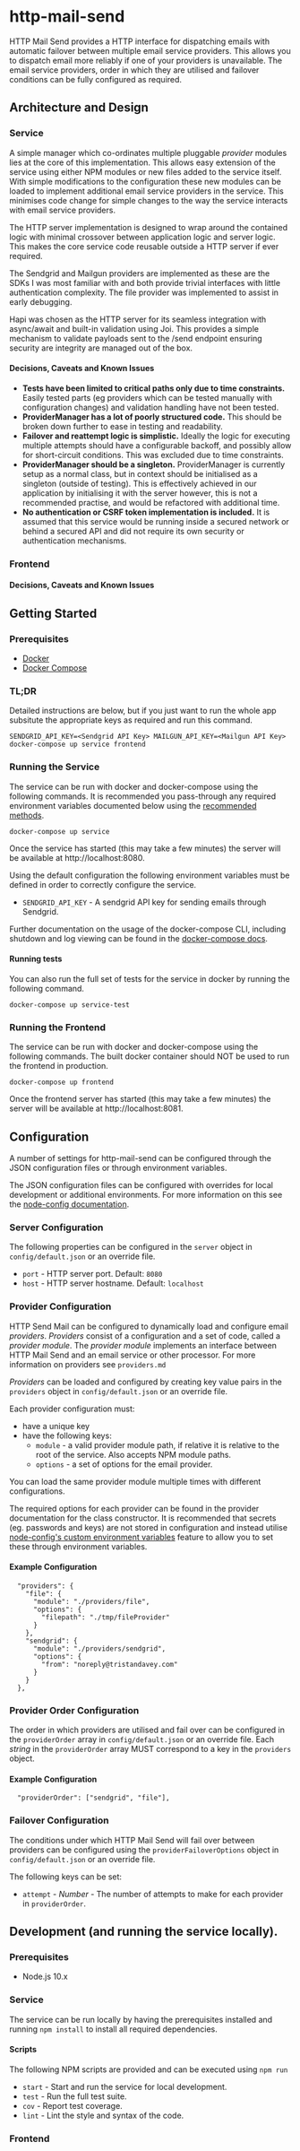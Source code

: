 # http-mail-send

HTTP Mail Send provides a HTTP interface for dispatching emails with
automatic failover between multiple email service providers. This allows
you to dispatch email more reliably if one of your providers is
unavailable. The email service providers, order in which they are
utilised and failover conditions can be fully configured as required.

## Architecture and Design

### Service

A simple manager which co-ordinates multiple pluggable *provider*
modules lies at the core of this implementation. This allows easy
extension of the service using either NPM modules or new files added to
the service itself. With simple modifications to the configuration these
new modules can be loaded to implement additional email service
providers in the service. This minimises code change for simple changes
to the way the service interacts with email service providers.

The HTTP server implementation is designed to wrap around the contained
logic with minimal crossover between application logic and server logic.
This makes the core service code reusable outside a HTTP server if
ever required.

The Sendgrid and Mailgun providers are implemented as these are the SDKs
I was most familiar with and both provide trivial interfaces with little
authentication complexity. The file provider was implemented to assist
in early debugging.

Hapi was chosen as the HTTP server for its seamless integration with
async/await and built-in validation using Joi. This provides a simple
mechanism to validate payloads sent to the /send endpoint ensuring
security are integrity are managed out of the box.

#### Decisions, Caveats and Known Issues

 - **Tests have been limited to critical paths only due to time
   constraints.** Easily tested parts (eg providers which can be
   tested manually with configuration changes) and validation
   handling have not been tested.
 - **ProviderManager has a lot of poorly structured code.** This should
   be broken down further to ease in testing and readability.
 - **Failover and reattempt logic is simplistic.** Ideally the
   logic for executing multiple attempts should have a configurable
   backoff, and possibly allow for short-circuit conditions. This was
   excluded due to time constraints.
 - **ProviderManager should be a singleton.** ProviderManager is
   currently setup as a normal class, but in context should be
   initialised as a singleton (outside of testing). This is effectively
   achieved in our application by initialising it with the server
   however, this is not a recommended practise, and would be refactored
   with additional time.
 - **No authentication or CSRF token implementation is included.** It is
   assumed that this service would be running inside a secured network
   or behind a secured API and did not require its own security
   or authentication mechanisms.

### Frontend

#### Decisions, Caveats and Known Issues

## Getting Started

### Prerequisites

- [Docker](https://docs.docker.com/install/overview/)
- [Docker Compose](https://docs.docker.com/compose/install/)

### TL;DR

Detailed instructions are below, but if you just want to run the whole
app subsitute the appropriate keys as required and run this command.

```
SENDGRID_API_KEY=<Sendgrid API Key> MAILGUN_API_KEY=<Mailgun API Key> docker-compose up service frontend
```


### Running the Service

The service can be run with docker and docker-compose  using the
following commands. It is recommended you pass-through any required
environment variables documented below using the
[recommended methods](https://docs.docker.com/compose/environment-variables/).

```
docker-compose up service
```

Once the service has started (this may take a few minutes) the server
will be available at http://localhost:8080.

Using the default configuration the following environment variables
must be defined in order to correctly configure the service.

- `SENDGRID_API_KEY` - A sendgrid API key for sending emails through
 Sendgrid.

Further documentation on the usage of the docker-compose CLI, including
shutdown and log viewing can be found in the [docker-compose docs](https://docs.docker.com/compose/reference/overview/).

#### Running tests

You can also run the full set of tests for the service in docker by
 running the following command.

```
docker-compose up service-test
```

### Running the Frontend

The service can be run with docker and docker-compose using the
following commands. The built docker container should NOT be used to
run the frontend in production.

```
docker-compose up frontend
```

Once the frontend server has started (this may take a few minutes) the
server will be available at http://localhost:8081.


## Configuration

A number of settings for http-mail-send can be configured through the
JSON configuration files or through environment variables.

The JSON configuration files can be configured with overrides for
local development or additional environments. For more information on
this see the [node-config documentation](https://github.com/lorenwest/node-config/wiki/Configuration-Files).

### Server Configuration

The following properties can be configured in the `server` object in
`config/default.json` or an override file.

- `port` - HTTP server port. Default: `8080`
- `host` - HTTP server hostname. Default: `localhost`

### Provider Configuration

HTTP Send Mail can be configured to dynamically load and configure
email *providers*. *Providers* consist of a configuration and a set of
code, called a *provider module*. The *provider module* implements an
interface between HTTP Mail Send and an email service or other
processor. For more information on providers see `providers.md`

*Providers* can be loaded and configured by creating key value pairs in
the `providers` object in `config/default.json` or an override file.

Each provider configuration must:
- have a unique key
- have the following keys:
  - `module` - a valid provider module path, if relative it is
  relative to the root of the service. Also accepts NPM module paths.
  - `options` - a set of options for the email provider.

You can load the same provider module multiple times with different
configurations.

The required options for each provider can be found in the provider
documentation for the class constructor. It is recommended that
secrets (eg. passwords and keys) are not stored in configuration and
instead utilise [node-config's custom environment variables](https://github.com/lorenwest/node-config/wiki/Environment-Variables#custom-environment-variables)
feature to allow you to set these through environment variables.

#### Example Configuration

```
  "providers": {
    "file": {
      "module": "./providers/file",
      "options": {
        "filepath": "./tmp/fileProvider"
      }
    },
    "sendgrid": {
      "module": "./providers/sendgrid",
      "options": {
        "from": "noreply@tristandavey.com"
      }
    }
  },
```

### Provider Order Configuration

The order in which providers are utilised and fail over can be
configured in the `providerOrder` array in `config/default.json` or an
 override file. Each *string* in the `providerOrder` array MUST
 correspond to a key in the `providers` object.

#### Example Configuration

```
  "providerOrder": ["sendgrid", "file"],
```

### Failover Configuration

The conditions under which HTTP Mail Send will fail over between
providers can be configured using the `providerFailoverOptions` object
in `config/default.json` or an override file.

The following keys can be set:
- `attempt` - *Number* - The number of attempts to make for each
 provider in `providerOrder`.

## Development (and running the service locally).

### Prerequisites

- Node.js 10.x

### Service

The service can be run locally by having the prerequisites installed and
running `npm install` to install all required dependencies.

#### Scripts

The following NPM scripts are provided and can be executed using
`npm run`

 - `start` - Start and run the service for local development.
 - `test` - Run the full test suite.
 - `cov` - Report test coverage.
 - `lint` - Lint the style and syntax of the code.

### Frontend